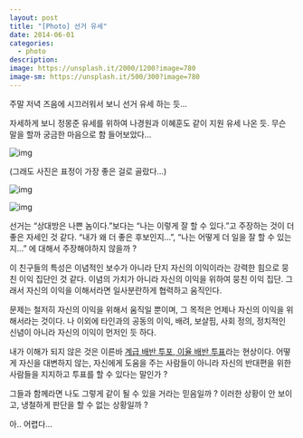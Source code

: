 ```yaml
---
layout: post
title: "[Photo] 선거 유세"
date: 2014-06-01
categories:
  - photo
description: 
image: https://unsplash.it/2000/1200?image=780
image-sm: https://unsplash.it/500/300?image=780
---
```


주말 저녁 즈음에 시끄러워서 보니 선거 유세 하는 듯…

자세하게 보니 정몽준 유세를 위하여 나경원과 이혜훈도 같이 지원 유세 나온 듯.
무슨 말을 할까 궁금한 마음으로 함 들어보았다…

<!--more--> 

![img](http://i947.photobucket.com/albums/ad312/tkhwang/blog1/20140601-DSC_0497.jpg?fit=600%2C472)

(그래도 사진은 표정이 가장 좋은 걸로 골랐다…)

![img](http://i947.photobucket.com/albums/ad312/tkhwang/blog1/20140601-DSC_0455.jpg?fit=600%2C473)

![img](http://i947.photobucket.com/albums/ad312/tkhwang/blog1/20140601-DSC_0502.jpg?fit=600%2C473)

선거는 “상대방은 나쁜 놈이다.”보다는 “나는 이렇게 잘 할 수 있다.”고 주장하는 것이 더 좋은 자세인 것 같다.
“내가 왜 더 좋은 후보인지…”, “나는 어떻게 더 일을 잘 할 수 있는지…” 에 대해서 주장해야하지 않을까 ?

이 친구들의 특성은 이념적인 보수가 아니라 단지 자신의 이익이라는 강력한 힘으로 뭉친 이익 집단인 것 같다.
이념의 가치가 아니라 자신의 이익을 위하여 뭉친 이익 집단. 그래서 자신의 이익을 이해서라면 일사분란하게 협력하고 움직인다.

문제는 철저히 자신의 이익을 위해서 움직일 뿐이며, 그 목적은 언제나 자신의 이익을 위해서라는 것이다.
나 이외에 타인과의 공동의 이익, 배려, 보살핌, 사회 정의, 정치적인 신념이 아니라 자신의 이익이 먼저인 듯 하다.

내가 이해가 되지 않은 것은 이른바 [계급 배반 투포, 이율 배반 투표](http://ko.wikipedia.org/wiki/%EA%B3%84%EA%B8%89%EB%B0%B0%EB%B0%98%ED%88%AC%ED%91%9C)라는 현상이다.
어떻게 자신을 대변하지 않는, 자신에게 도움을 주는 사람들이 아니라 자신의 반대편을 위한 사람들을 지지하고 투표를 할 수 있다는 말인가 ?

그들과 함께라면 나도 그렇게 같이 될 수 있을 거라는 믿음일까 ?
이러한 상황이 안 보이고, 냉철하게 판단을 할 수 없는 상황일까 ?

아.. 어렵다…
